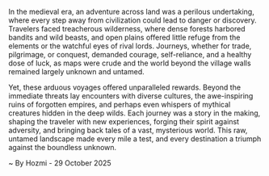 
In the medieval era, an adventure across land was a perilous undertaking, where every step away from civilization could lead to danger or discovery. Travelers faced treacherous wilderness, where dense forests harbored bandits and wild beasts, and open plains offered little refuge from the elements or the watchful eyes of rival lords. Journeys, whether for trade, pilgrimage, or conquest, demanded courage, self-reliance, and a healthy dose of luck, as maps were crude and the world beyond the village walls remained largely unknown and untamed.

Yet, these arduous voyages offered unparalleled rewards. Beyond the immediate threats lay encounters with diverse cultures, the awe-inspiring ruins of forgotten empires, and perhaps even whispers of mythical creatures hidden in the deep wilds. Each journey was a story in the making, shaping the traveler with new experiences, forging their spirit against adversity, and bringing back tales of a vast, mysterious world. This raw, untamed landscape made every mile a test, and every destination a triumph against the boundless unknown.

~ By Hozmi - 29 October 2025
